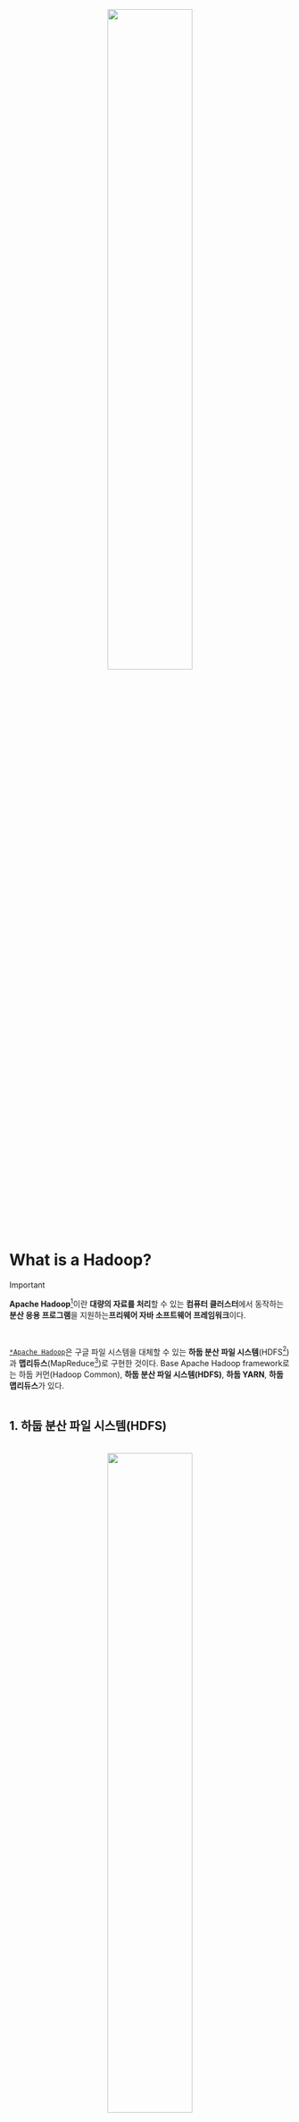 <div align='center'>
<img width="55%" higth="10%" src="https://blog.kakaocdn.net/dn/582XZ/btq9NRAUG9f/PmyNdiMq4Yj1kR6JyAfQR1/img.png"><br>
<!--
  <img src="https://capsule-render.vercel.app/api?type=transparent&color=yellow&height=100&section=header&fontSize=50&descAlign=70&descSize=20&descAlignY=86&text=Apache%20Hadoop&desc=Study%20Note"/>
-->
</div><br><br>

 
 # What is a Hadoop?
> [!IMPORTANT]
> **Apache Hadoop**[^1]이란 **대량의 자료를 처리**할 수 있는 **컴퓨터 클러스터**에서 동작하는 **분산 응용 프로그램**을 지원하는**프리웨어 자바 소프트웨어 프레임워크**이다.

[^1]:Apache High-Availability Distributed Object-Oriented Platform

<br>

[`*Apache Hadoop`](https://ko.wikipedia.org/wiki/%EC%95%84%ED%8C%8C%EC%B9%98_%ED%95%98%EB%91%A1)은 구글 파일 시스템을 대체할 수 있는 **하둡 분산 파일 시스템**(HDFS[^2])과 **맵리듀스**(MapReduce[^3])로 구현한 것이다.
Base Apache Hadoop framework로는 하둡 커먼(Hadoop Common), **하둡 분산 파일 시스템(HDFS)**, **하둡 YARN**, **하둡 맵리듀스**가 있다.<br><br>

[^2]: Hadoop Distributed File System, 여러 기계에 대용량 파일들을 나눠서 (중복하여) 저장하는 분산 확장 파일 시스템
[^3]: Map+Reduce, 구글에서 **대용량 데이터 처리를 분산 병렬 컴퓨팅에서 처리**하기 위한 목적으로 제작한 소프트웨어 프레임워크



## 1. 하둡 분산 파일 시스템(HDFS)
<br>
<div align="center">
  <img width="55%" src="https://velog.velcdn.com/images/jochedda/post/ae3e8a2c-de7f-4ab6-b64c-4e001887b5f7/image.png">
</div><br>

### 1) 특징
- **데이터를 블록 단위로 나눠서 저장** <br>
ㅤㅤ*블록보다 작은 크기의 파일은 나누지 않고 저장 
- **블록을 복제하여 중복 저장** <br>
ㅤㅤ* 데이터 손실을 방지하기 위해 3개의 블록으로 복제하여 저장
- **입력한 데이터는 수정 불가** <br>
ㅤㅤ* 읽기 중심의 목적으로 만들어져 파일 수정은 지원하지 않음
- **데이터의 지역성을 이용하여 데이터 처리 속도 증가** <br><br><br><br>

### 2) 구조

<div align="center">
  <img width="60%" src="https://img1.daumcdn.net/thumb/R1280x0/?scode=mtistory2&fname=https%3A%2F%2Fblog.kakaocdn.net%2Fdn%2FcnSohV%2FbtqFQ8qQZbD%2FgYobbjO4Jk7JKuuhSItbdk%2Fimg.png">
</div><br><br>

기본적으로 `마스터-슬레이브 구조`로 **1개의 Master**와 **1개 이상의 Slave**로 구성된다. <br>
**메타 데이터**(분산된 파일의 위치 정보)를 가지고 있는 **NameNode**와 **실질적인 데이터**를 저장하고 있는 **DataNode**가 있다. <br><br>

- **NameNode** (네임노드)

네임노드에 장애가 생겨 가지고 있던 메타 데이터를 잃게 된다면, 데이터 노드에 데이터가 온전히 저장되어 있어도 데이터를 불러올 수 없다. 
이를 `SPOF(Single Point Of Failure)`라고 하며 이를 방지하고자 `HA(High Availability)`를 적용한다. <br>

  - **역할 1. 메타 데이터 관리** <br>
  ```md
  1) fsimage 파일을 메모리에 로딩
      - dfs.namenode.name.dir 경로와 디스크에 저장됨.
      - 파일 권한(Permission), 파일 접근 시간 (atime; access time), HDFS 파일 위치, HDFS 블록 메타정보를 기록함.
    * fsimage : 특정 시점의 HDFS 메타 데이터에 대한 스냅샷(SnapShot) 파일 (= 가장 최근의 체크포인트가 적용된 메타 데이터)

  2) edits log를 fsimage에 적용 (=체크포인팅)
      - dfs.journalnode.edits.dir 경로와 디스크에 저장
    * edits log: 마지막 체크포인팅 이후의 변경 사항을 기록하는 로그
        | active namenode  : 저널 노드에 edits로그 입력 가능
        | standby namenode : 저널 노드에서 edits로그를 읽어 주기적으로 체크포인팅 수행 >> 결과 fsimage active namenode에 전달

  3) DataNode로 부터 블록 위치를 받고, 갖고 있는 블록 메타 정보와 매핑
      - 주기적으로 데이터 노드로 부터 블록 리포트(블록 위치 정보) 제공 받음
      - 따로 디스크에 저장하지 않고 메모리에만 저장
  ```


<!--
      *체크포인트(checkpoint)
      : edits 파일은 별도의 크기 제한이 없기 때문에 너무 크기가 커질 경우, 
        메모리에 edits 로그에 기록된 변경 이력을 적용할 때 너무 긴 시간이 소요된다. 
        이를 방지하고자 Standby NameNode에서 주기적으로 변경된 edits 로그 파일을 fsimage에 갱신하는 작업을 말한다.
-->


  - **역할 2. 데이터 노드 및 블록 관리** <br>
  ```md
  
  ```
  - **역할 3. 클라이언트 요청 받기** <br>
  ```md
  
  ```
  - **역할 4. edits log 쓰기** <br>
  ```md
  
  ```
  
- **DataNode** (데이터 노드)

- **JournalNode** (저널노드)

- **Zookeeper (QPM; QuorumPeerMain)** (주키퍼)

- **ZKFC (ZookeeperFailoverController)** (주키퍼 장애 복구 컨트롤러)
  
<!--
https://velog.io/@jochedda/%ED%95%98%EB%91%A1Hadoop%EC%9D%B4%EB%9E%80 <br>
https://it-sunny-333.tistory.com/42 <br>
https://eyeballs.tistory.com/251 <br>
https://dabingk.tistory.com/6?category=753767 <br>
-->

<br><br><br>

## 2. Hadoop YARN 

<div align="center">
  <img width="55%" src="https://img1.daumcdn.net/thumb/R1280x0/?scode=mtistory2&fname=https%3A%2F%2Fblog.kakaocdn.net%2Fdn%2FcbOTbB%2FbtqCy5j5qwr%2F6LMZDlTK5pe6aKD3XdEhYK%2Fimg.png">
</div>


- **ResourceManager** (리소스매니저)
  - Scheduler
  - Applications Manager  

- **NodeManager** (노드매니저)

- **Application Master** (애플리케이션 마스터)

- **Container** (컨테이너)


<!--
https://mangkyu.tistory.com/127
-->

<br><br><br>

## 3. Hadoop MapReduce


<!--

https://data-wiki.tistory.com/17 <br>


<br><div align="center">
  
|ㅤㅤRelational DBㅤㅤ|ㅤㅤElasticsearchㅤㅤ|
|:--:|:--:|
|**Database**|**Index**|

</div><br><br>


> [!TIP]
> 해당 명령어는 **Curl**(Client url)을 통해 실행되므로 자주 사용하는 [Curl 옵션](https://inpa.tistory.com/entry/LINUX-%F0%9F%93%9A-CURL-%EB%AA%85%EB%A0%B9%EC%96%B4-%EC%82%AC%EC%9A%A9%EB%B2%95-%EB%8B%A4%EC%96%91%ED%95%9C-%EC%98%88%EC%A0%9C%EB%A1%9C-%EC%A0%95%EB%A6%AC)을 알아두면 좋다
>
> **-X** (--request) : 요청시 사용할 메소드의 종류(GET, POST, PUT, PATCH, DELETE)를 지정한다.<br>
> **-d** (--data) : HTTP POST 요청 데이터 입력<br>
> **-H** : 전송할 헤더를 지정




<details><summary>예시 보기</summary>

``` Linux

```
<p> 
ㅤㅤ* 기존에 존재하지 않는 _index명, _type명을 입력해도 자동으로 생성됨.<br>
ㅤㅤ* _id명 또한 미입력 시 자동 생성<br>
ㅤㅤ* -H 옵션으로 Request에 대한 Content-Type을 application/json 타입으로 지정 후, -d 옵션으로 {}안의 값 입력
</p>

ㅤ \- health 확인 결과 **Green**이 아닌 경우, `/var/log/elasticsearch/클러스터명.log`파일을 확인하여 에러를 수정하여야 한다. <br>
ㅤ \- `?pretty` 는 결과(response)를 예쁘게 출력하는 명령어

</details><br><br>
-->
